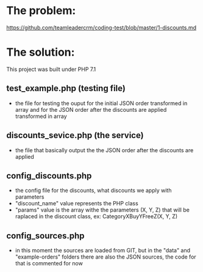 # The problem:
https://github.com/teamleadercrm/coding-test/blob/master/1-discounts.md


# The solution:

This project was built under PHP 7.1

## test_example.php (testing file)
- the file for testing the ouput for the initial JSON order transformed in array and for the JSON order after the discounts are applied transformed in array

## discounts_sevice.php (the service)
- the file that basically output the the JSON order after the discounts are applied

## config_discounts.php 
- the config file for the discounts, what discounts we apply with parameters
- "discount_name" value represents the PHP class 
- "params" value is the array withe the parameters (X, Y, Z) that will be raplaced in the discount class, ex: CategoryXBuyYFreeZ(X, Y, Z)

## config_sources.php 
- in this moment the sources are loaded from GIT, but in the "data" and "example-orders" folders there are also the JSON sources, the code for that is commented for now
 
